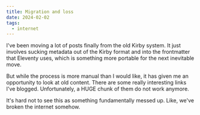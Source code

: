 ```yaml
---
title: Migration and loss
date: 2024-02-02
tags:
  - internet
---
```


I've been moving a lot of posts finally from the old Kirby system. It just involves sucking metadata out of the Kirby format and into the frontmatter that Eleventy uses, which is something more portable for the next inevitable move.

But while the process is more manual than I would like, it has given me an opportunity to look at old content. There are some really interesting links I've blogged. Unfortunately, a HUGE chunk of them do not work anymore.

It's hard not to see this as something fundamentally messed up. Like, we've broken the internet somehow.
